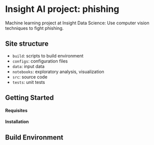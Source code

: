 # Insight AI project: phishing
Machine learning project at Insight Data Science: Use computer vision techniques to fight phishing.

## Site structure
+ `build`: scripts to build environment
+ `configs`: configuration files
+ `data`: input data
+ `notebooks`: exploratory analysis, visualization
+ `src`: source code
+ `tests`: unit tests

## Getting Started

#### Requisites

#### Installation

## Build Environment




